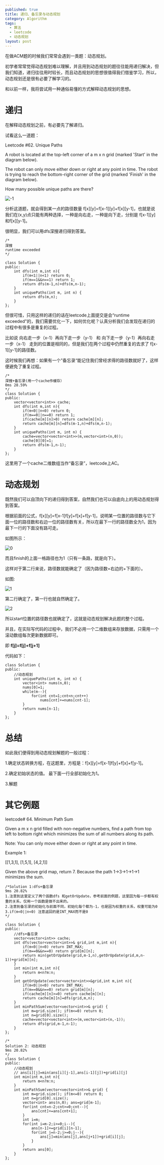 ```yaml
---
published: true
title: 递归、备忘录与动态规划
category: Algorithm
tags: 
  - 算法
  - leetcode
  - 动态规划
layout: post
---
```




在做ACM题的时候我们常常会遇到一类题：动态规划。

初学者常常觉得动态规划难以理解，并且用到动态规划的题往往能用递归解决，但我们知道，递归往往用时较长，而且动态规划的思想很值得我们借鉴学习，所以，动态规划还是很有必要了解学习的。

和以前一样，我将尝试用一种通俗易懂的方式解释动态规划的思想。

# 递归

在解释动态规划之前，有必要先了解递归。

试看这么一道题：

Leetcode #62. Unique Paths

A robot is located at the top-left corner of a m x n grid (marked 'Start' in the diagram below).

The robot can only move either down or right at any point in time. The robot is trying to reach the bottom-right corner of the grid (marked 'Finish' in the diagram below).

How many possible unique paths are there?

![-1](https://raw.githubusercontent.com/Logos23333/Logos23333.github.io/master/_posts/image/%E5%8A%A8%E6%80%81%E8%A7%84%E5%88%92/-1.png)

分析这道题，就会得到某一点的路径数量 f[x][y]=f[x-1][y]+f[x][y-1]，也就是说我们在(x,y)点只能有两种选择，一种是向右走，一种是向下走，分别是 f[x-1][y] 和f[x][y-1]。

很明显，我们可以用dfs深搜递归得到答案。

	/*
	深搜
	runtime exceeded
	*/

	class Solution {
	public:
		int dfs(int m,int n){
			if(m<1||n<1) return 0;
			if(m==1&&n==1) return 1;
			return dfs(m-1,n)+dfs(m,n-1);
		}
		int uniquePaths(int m, int n) {
			return dfs(m,n);
		}
	};
	
但很可惜，只用这样的递归的话在leetcode上面提交是会“runtime exceeded"的，我们需要优化一下，如何优化呢？认真分析我们会发现在递归的过程中有很多是重复的过程。

比如说 向右走一步（x-1）再向下走一步（y-1） 和 向下走一步（y-1）再向右走一步（x-1） 走到的位置是相同的，但是我们在两个过程中仍然重复的去求了 f[x-1][y-1]的路径数。

这时候我们再想：如果有一个”备忘录“能记住我们曾经求得的路径数就好了，这样便避免了重复过程。

	/*
	深搜+备忘录(用一个cache作缓存）
	0ms 28.59%
	*/
	class Solution {
	public:
		vector<vector<int>> cache;
		int dfs(int m,int n){
			if(m<0||n<0) return 0;
			if(m==0||n==0) return 1;
			if(cache[m][n]>0) return cache[m][n];
			return cache[m][n]=dfs(m-1,n)+dfs(m,n-1);
		}
		int uniquePaths(int m, int n) {
			cache=vector<vector<int>>(m,vector<int>(n,0));
			cache[0][0]=1;   
			return dfs(m-1,n-1);
		}
	};
	
这里用了一个cache二维数组当作“备忘录”，leetcode上AC。

# 动态规划

既然我们可以自顶向下的递归得到答案，自然我们也可以自底向上的用动态规划得到答案。

根据前面的公式，f[x][y]=f[x-1]f[y]+f[x]+f[y-1]，说明某一位置的路径数与它下面一位的路径数和右边一位的路径数有关，所以在最下一行的路径数全为1，因为最下一行的下面没有路可走。

如图所示：

![0](https://raw.githubusercontent.com/Logos23333/Logos23333.github.io/master/_posts/image/%E5%8A%A8%E6%80%81%E8%A7%84%E5%88%92/0.png)

而且finish的上面一格路径也为1（只有一条路，就是向下）。

这样对于第二行来说，路径数就能确定了（因为路径数=右边的+下面的）。

如图:

![1](https://raw.githubusercontent.com/Logos23333/Logos23333.github.io/master/_posts/image/%E5%8A%A8%E6%80%81%E8%A7%84%E5%88%92/1.png)

第二行确定了，第一行也就自然确定了。

![2](https://raw.githubusercontent.com/Logos23333/Logos23333.github.io/master/_posts/image/%E5%8A%A8%E6%80%81%E8%A7%84%E5%88%92/2.png)

所以start位置的路径数也就确定了，这就是动态规划解决此题的整个过程。

并且，在实际写代码的过程中，我们不必用一个二维数组来存放数据，只需用一个滚动数组每次更新数据即可。

即 **f[j]=f[j]+f[j+1]**

代码如下：

	class Solution {
	public:
		//动态规划
		int uniquePaths(int m, int n) {
			vector<int> nums(n,0);
			nums[0]=1;
			while(m--){
				for(int cnt=1;cnt<n;cnt++)
					nums[cnt]+=nums[cnt-1];
			}
			return nums[n-1];
		}
	};

# 总结

如此我们便得到用动态规划解题的一般过程：

1.确定状态转换方程，在这题里，方程是：f[x][y]=f[x-1]f[y]+f[x]+f[y-1]。

2.确定初始状态的值。 最下面一行全部初始化为1。

3.解题

# 其它例题 

leetcode# 64. Minimum Path Sum 

Given a m x n grid filled with non-negative numbers, find a path from top left to bottom right which minimizes the sum of all numbers along its path.

Note: You can only move either down or right at any point in time.

Example 1:

[[1,3,1],
[1,5,1],
[4,2,1]]

Given the above grid map, return 7. Because the path 1→3→1→1→1 minimizes the sum.

	/*Solution 1:dfs+备忘录
	9ms 20.82%
	1.注意到这里定义了两个函数dfs 和getOrUpdate，参考前面的例题，这里因为每一步都有权重的关系，仅用一个函数是做不出来的。
	2.注意到备忘录的初始化与前面不同，初始化每个都为-1，也是因为权重的关系，权重可能为0
	3.if(m<0||n<0) 注意返回的是INT_MAX而不是0
	*/

	class Solution {
	public:
		//dfs+备忘录
		vector<vector<int>> cache;
		int dfs(vector<vector<int>>& grid,int m,int n){
			if(m<0||n<0) return INT_MAX;
			if(m==0&&n==0) return grid[m][n];
			return min(getOrUpdate(grid,m-1,n),getOrUpdate(grid,m,n-1))+grid[m][n];
		}
		int min(int m,int n){
			return m<n?m:n;
		}
		int getOrUpdate(vector<vector<int>>&grid,int m,int n){
			if(m<0||n<0) return INT_MAX;
			if(m==0&&n==0) return grid[m][n];
			if(cache[m][n]>=0) return cache[m][n];
			return cache[m][n]=dfs(grid,m,n);
		}
		int minPathSum(vector<vector<int>>& grid) {
			int m=grid.size(); if(m<=0) return 0;
			int n=grid[0].size();
			cache=vector<vector<int>>(m,vector<int>(n,-1));
			return dfs(grid,m-1,n-1);
		}
	};

	/*
	Solution 2: 动态规划
	9ms 20.82%
	*/
	class Solution {
	public:
		//动态规划
		// ans[i][j]=min(ans[i][j-1],ans[i-1][j])+grid[i][j]
		int min(int m,int n){
			return m<n?m:n;
		}
		int minPathSum(vector<vector<int>>& grid) {
			int m=grid.size(); if(m<=0) return 0;
			int n=grid[0].size();
			vector<int> ans(n,0); ans=grid[m-1];
			for(int cnt=n-2;cnt>=0;cnt--){
				ans[cnt]+=ans[cnt+1];
			}
			int i=m;
			for(int i=m-2;i>=0;i--){
				ans[n-1]+=grid[i][n-1];
				for(int j=n-2;j>=0;j--){
					ans[j]=min(ans[j],ans[j+1])+grid[i][j];
				}
			}
			return ans[0];
		}
	};
